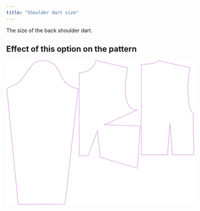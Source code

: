 ```yaml
---
title: "Shoulder dart size"
---
```


The size of the back shoulder dart.

## Effect of this option on the pattern

![This image shows the effect of this option by superimposing several variants that have a different value for this option](breanna_shoulderdartsize_sample.svg "Effect of this option on the pattern")
